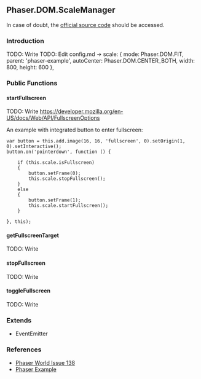 ## Phaser.DOM.ScaleManager

In case of doubt, the [official source code](https://github.com/photonstorm/phaser) should be accessed.

### Introduction

TODO: Write
TODO: Edit config.md
-> scale: {
mode: Phaser.DOM.FIT,
parent: 'phaser-example',
autoCenter: Phaser.DOM.CENTER_BOTH,
width: 800,
height: 600
},

### Public Functions

#### startFullscreen

TODO: Write
https://developer.mozilla.org/en-US/docs/Web/API/FullscreenOptions

An example with integrated button to enter fullscreen:

```
var button = this.add.image(16, 16, 'fullscreen', 0).setOrigin(1, 0).setInteractive();
button.on('pointerdown', function () {

    if (this.scale.isFullscreen)
    {
        button.setFrame(0);
        this.scale.stopFullscreen();
    }
    else
    {
        button.setFrame(1);
        this.scale.startFullscreen();
    }

}, this);
```

#### getFullscreenTarget

TODO: Write

#### stopFullscreen

TODO: Write

#### toggleFullscreen

TODO: Write

### Extends

- EventEmitter

### References

- [Phaser World Issue 138](https://madmimi.com/p/85e7ad?pact=953842-149350630-9240020332-a0486ff55b3f455813db0a4a44dd2ebc5198d101)
- [Phaser Example](http://labs.phaser.io/100.html?src=src\scalemanager\full%20screen%20game.js&v=138)
